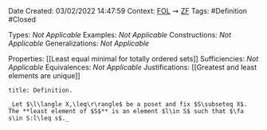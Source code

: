 <br />
<br />

Date Created: 03/02/2022 14:47:59
Context: [$\textrm{FOL}$](obsidian://open?file=First%20Order%20Logic)$\,\,\rightsquigarrow\,\,$[$\textrm{ZF}$](obsidian://open?file=Zermelo-Fraenkel%20Set%20Theory)
Tags: #Definition #Closed 

Types: _Not Applicable_
Examples: _Not Applicable_
Constructions: _Not Applicable_
Generalizations: _Not Applicable_

Properties: [[Least equal minimal for totally ordered sets]]
Sufficiencies: _Not Applicable_
Equivalences: _Not Applicable_
Justifications: [[Greatest and least elements are unique]]

``` ad-Definition
title: Definition.

_Let $\l\langle X,\leq\r\rangle$ be a poset and fix $S\subseteq X$. The **least element of $S$** is an element $l\in S$ such that $\fa s\in S:l\leq s$._

```
